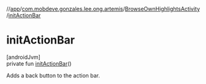 //[app](../../../index.md)/[com.mobdeve.gonzales.lee.ong.artemis](../index.md)/[BrowseOwnHighlightsActivity](index.md)/[initActionBar](init-action-bar.md)

# initActionBar

[androidJvm]\
private fun [initActionBar](init-action-bar.md)()

Adds a back button to the action bar.
